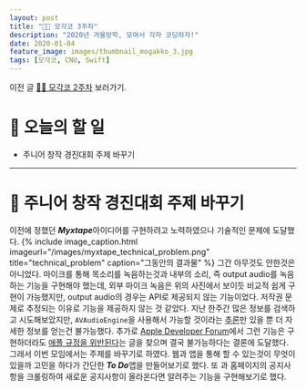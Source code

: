 ```yaml
---
layout: post
title: "🧑‍💻 모각코 3주차"
description: "2020년 겨울방학, 모여서 각자 코딩하자!"
date: 2020-01-04
feature_image: images/thumbnail_mogakko_3.jpg
tags: [모각코, CNU, Swift]
---
```


이전 글 [🧑‍💻 모각코 2주차](https://yabby1997.github.io/mogakko_2) 보러가기.

# 👀 오늘의 할 일
- 주니어 창작 경진대회 주제 바꾸기

---

# 🐣 주니어 창작 경진대회 주제 바꾸기
이전에 정했던 ***Myxtape***아이디어를 구현하려고 노력하였으나 기술적인 문제에 도달했다. 
{% include image_caption.html imageurl="/images/myxtape_technical_problem.png" title="technical_problem" caption="그동안의 결과물" %}
그간 아무것도 안한것은 아니었다. 마이크를 통해 목소리를 녹음하는것과 내부의 소리, 즉 output audio를 녹음하는 기능을 구현해야 했는데, 외부 마이크 녹음은 위의 사진에서 보이듯 비교적 쉽게 구현이 가능했지만, output audio의 경우는 API로 제공되지 않는 기능이었다. 저작권 문제로 추정되는 이유로 기능을 제공하지 않는 것 같았다. 지난 한주간 많은 정보를 검색하고 시도해보았지만, `AVAudioEngine`을 사용해서 가능할 것이라는 [추론](https://stackoverflow.com/questions/27828191/recording-output-audio-with-swift)만 있을 뿐 더 자세한 정보를 얻는건 불가능했다. 추가로  [Apple Developer Forum](https://forums.developer.apple.com/welcome)에서 그런 기능은 구현하더라도 [애플 규정을 위반된다](https://forums.developer.apple.com/thread/79033)는 글을 찾으며 결국 불가능하다는 결론에 도달했다. 그래서 이번 모임에서는 주제를 바꾸기로 하였다.
웹과 앱을 통해 할 수 있는것이 무엇이 있을까 고민을 하다가 간단한 ***To Do***앱을 만들어보기로 했다. 또 과 홈페이지의 공지사항을 크롤링하여 새로운 공지사항이 올라온다면 알려주는 기능을 구현해보기로 했다. 
